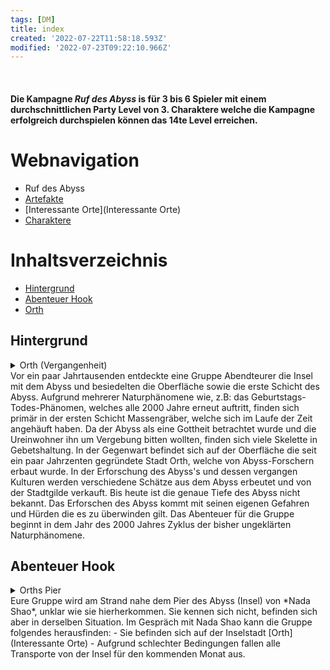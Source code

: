 ```yaml
---
tags: [DM]
title: index
created: '2022-07-22T11:58:18.593Z'
modified: '2022-07-23T09:22:10.966Z'
---
```


<div class="meta_for_parser tablespecs" style="visibility:hidden">index</div>

#### Die Kampagne _Ruf des Abyss_ is für 3 bis 6 Spieler mit einem durchschnittlichen Party Level von 3. Charaktere welche die Kampagne erfolgreich durchspielen können das 14te Level erreichen.

# Webnavigation
    
- Ruf des Abyss
- [Artefakte](Artefakte)
- [Interessante Orte](Interessante Orte)
- [Charaktere](Charaktere)
    
# Inhaltsverzeichnis

- [Hintergrund](#1)
- [Abenteuer Hook](#2)
- [Orth](#3)

## <a name="1"></a> Hintergrund
<details closed>
  <summary>Orth (Vergangenheit)</summary>
  <img src="https://cdn.discordapp.com/attachments/1000054154070327356/1000054522284089404/orth-past.webp" alt="Waisenhaus">
</details>
 Vor ein paar Jahrtausenden entdeckte eine Gruppe Abendteurer die Insel mit dem Abyss und besiedelten die Oberfläche sowie die erste Schicht des Abyss. Aufgrund mehrerer Naturphänomene wie, z.B: das Geburtstags-Todes-Phänomen, welches alle 2000 Jahre erneut auftritt, finden sich primär in der ersten Schicht Massengräber, welche sich im Laufe der Zeit angehäuft haben. Da der Abyss als eine Gottheit betrachtet wurde und die Ureinwohner ihn um Vergebung bitten wollten, finden sich viele Skelette in Gebetshaltung. 
 In der Gegenwart befindet sich auf der Oberfläche die seit ein paar Jahrzenten gegründete Stadt Orth, welche von Abyss-Forschern erbaut wurde. In der Erforschung des Abyss's und dessen vergangen Kulturen werden verschiedene Schätze aus dem Abyss erbeutet und von der Stadtgilde verkauft. 
 Bis heute ist die genaue Tiefe des Abyss nicht bekannt. Das Erforschen des Abyss kommt mit seinen eigenen Gefahren und Hürden die es zu überwinden gilt. 
 Das Abenteuer für die Gruppe beginnt in dem Jahr des 2000 Jahres Zyklus der bisher ungeklärten Naturphänomene. 

## <a name="2"></a> Abenteuer Hook 
<details closed>
  <summary>Orths Pier</summary>
  <img src="https://cdn.discordapp.com/attachments/1000054154070327356/1000054522690932846/orth-pier.webp" alt="Waisenhaus">
</details>
Eure Gruppe wird am Strand nahe dem Pier des Abyss (Insel) von *Nada Shao*, unklar wie sie hierherkommen. Sie kennen sich nicht, befinden sich aber in derselben Situation. Im Gespräch mit Nada Shao kann die Gruppe folgendes herausfinden:
- Sie befinden sich auf der Inselstadt [Orth](Interessante Orte)
- Aufgrund schlechter Bedingungen fallen alle Transporte von der Insel für den kommenden Monat aus.




